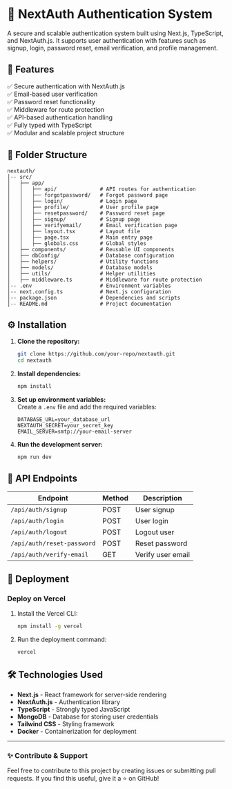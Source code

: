 # 📌 NextAuth Authentication System

A secure and scalable authentication system built using Next.js, TypeScript, and NextAuth.js. It supports user authentication with features such as signup, login, password reset, email verification, and profile management.

## 🚀 Features

✅ Secure authentication with NextAuth.js  
✅ Email-based user verification  
✅ Password reset functionality  
✅ Middleware for route protection  
✅ API-based authentication handling  
✅ Fully typed with TypeScript  
✅ Modular and scalable project structure  

## 📂 Folder Structure

```
nextauth/
│-- src/
│   ├── app/
│   │   ├── api/              # API routes for authentication
│   │   ├── forgotpassword/   # Forgot password page
│   │   ├── login/            # Login page
│   │   ├── profile/          # User profile page
│   │   ├── resetpassword/    # Password reset page
│   │   ├── signup/           # Signup page
│   │   ├── verifyemail/      # Email verification page
│   │   ├── layout.tsx        # Layout file
│   │   ├── page.tsx          # Main entry page
│   │   ├── globals.css       # Global styles
│   ├── components/           # Reusable UI components
│   ├── dbConfig/             # Database configuration
│   ├── helpers/              # Utility functions
│   ├── models/               # Database models
│   ├── utils/                # Helper utilities
│   ├── middleware.ts         # Middleware for route protection
│-- .env                      # Environment variables
│-- next.config.ts            # Next.js configuration
│-- package.json              # Dependencies and scripts
│-- README.md                 # Project documentation
```

## ⚙️ Installation

1. **Clone the repository:**
   ```sh
   git clone https://github.com/your-repo/nextauth.git
   cd nextauth
   ```

2. **Install dependencies:**
   ```sh
   npm install
   ```

3. **Set up environment variables:**  
   Create a `.env` file and add the required variables:
   ```env
   DATABASE_URL=your_database_url
   NEXTAUTH_SECRET=your_secret_key
   EMAIL_SERVER=smtp://your-email-server
   ```

4. **Run the development server:**
   ```sh
   npm run dev
   ```

## 🔌 API Endpoints

| Endpoint          | Method | Description |
|------------------|--------|-------------|
| `/api/auth/signup` | POST | User signup |
| `/api/auth/login`  | POST | User login  |
| `/api/auth/logout` | POST | Logout user |
| `/api/auth/reset-password` | POST | Reset password |
| `/api/auth/verify-email` | GET | Verify user email |

## 🚀 Deployment

### **Deploy on Vercel**
1. Install the Vercel CLI:
   ```sh
   npm install -g vercel
   ```
2. Run the deployment command:
   ```sh
   vercel
   ```


## 🛠 Technologies Used

- **Next.js** - React framework for server-side rendering
- **NextAuth.js** - Authentication library
- **TypeScript** - Strongly typed JavaScript
- **MongoDB** - Database for storing user credentials
- **Tailwind CSS** - Styling framework
- **Docker** - Containerization for deployment

---

### ✨ Contribute & Support
Feel free to contribute to this project by creating issues or submitting pull requests. If you find this useful, give it a ⭐ on GitHub!

